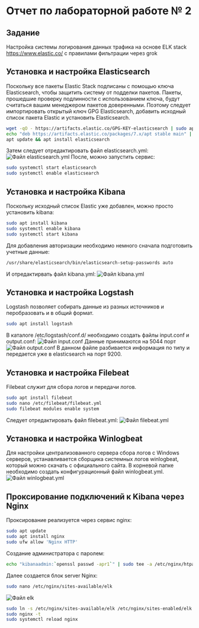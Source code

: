 # Отчет по лабораторной работе № 2
## Задание
Настройка системы логирования данных трафика на основе ELK stack https://www.elastic.co/ с
правилами фильтрации через grok
## Установка и настройка Elasticsearch
Поскольку все пакеты Elastic Stack подписаны с помощью ключа Elasticsearch, чтобы защитить систему от подделки пакетов. Пакеты, прошедшие проверку подлинности с использованием ключа, будут считаться вашим менеджером пакетов доверенными.
Поэтому следует импортировать открытый ключ GPG Elasticsearch, добавить исходный список пакета Elastic и установить Elasticsearch.
```sh
wget -qO - https://artifacts.elastic.co/GPG-KEY-elasticsearch | sudo apt-key add -
echo "deb https://artifacts.elastic.co/packages/7.x/apt stable main" | sudo tee /etc/apt/sources.list.d/elastic-7.x.list
apt update && apt install elasticsearch
```
Затем следует отредактировать файл elasticsearch.yml:
![Файл elasticsearch.yml]()
После, можно запустить сервис:
```sh
sudo systemctl start elasticsearch
sudo systemctl enable elasticsearch
```
## Установка и настройка Kibana
Поскольку исходный список Elastic уже добавлен, можно просто установить kibana:
```sh
sudo apt install kibana
sudo systemctl enable kibana
sudo systemctl start kibana
```
Для добавления авторизации необходимо немного сначала подготовить учетные данные:
```sh
/usr/share/elasticsearch/bin/elasticsearch-setup-passwords auto
```
И отредактирвать файл kibana.yml:
![Файл kibana.yml]()
## Установка и настройка Logstash
Logstash позволяет собирать данные из разных источников и перобразовать и в общий формат.
```sh
sudo apt install logstash
```
В каталоге /etc/logstash/conf.d/ необходимо создать файлы input.conf и output.conf:
![Файл input.conf]()
Данные принимаются на 5044 порт
![Файл output.conf]()
В данном файле разбивается информация по типу и передается уже в elasticsearch на порт 9200.
## Установка и настройка Filebeat
Filebeat служит для сбора логов и передачи логов.
```sh
sudo apt install filebeat
sudo nano /etc/filebeat/filebeat.yml
sudo filebeat modules enable system
```
Следует отредактировать файл filebeat.yml:
![Файл filebeat.yml]()
## Установка и настройка Winlogbeat
Для настройки централизованного сервера сбора логов с Windows серверов, устанавливается сборщика системных логов winlogbeat, который можно скачать с официального сайта.
В корневой папке необходимо создать конфигурационный файл winlogbeat.yml.
![Файл winlogbeat.yml]()
## Проксирование подключений к Kibana через Nginx
Проксирование реализуется через сервис nginx:
```sh
sudo apt update
sudo apt install nginx
sudo ufw allow 'Nginx HTTP'
```
Создание администратора с паролем:
```sh
echo "kibanaadmin:`openssl passwd -apr1`" | sudo tee -a /etc/nginx/htpasswd.users
```
Далее создается блок server Nginx:
```sh
sudo nano /etc/nginx/sites-available/elk
```
![Файл elk]()
```sh
sudo ln -s /etc/nginx/sites-available/elk /etc/nginx/sites-enabled/elk
sudo nginx -t
sudo systemctl reload nginx
```
